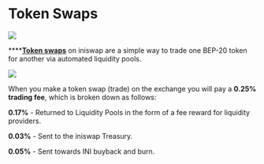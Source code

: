 # Token Swaps

![](../../.gitbook/assets/docs-masthead-18-.png)

\*\*\*\*[**Token swaps**](https://exchange.iniswap.finance/#/swap) on iniswap are a simple way to trade one BEP-20 token for another via automated liquidity pools.

![](../../.gitbook/assets/screenshot-2021-04-19-at-6.11.54-pm.png)

When you make a token swap \(trade\) on the exchange you will pay a **0.25% trading fee**, which is broken down as follows:

**0.17%** - Returned to Liquidity Pools in the form of a fee reward for liquidity providers.

**0.03%** - Sent to the iniswap Treasury.

**0.05%** - Sent towards INI buyback and burn.

